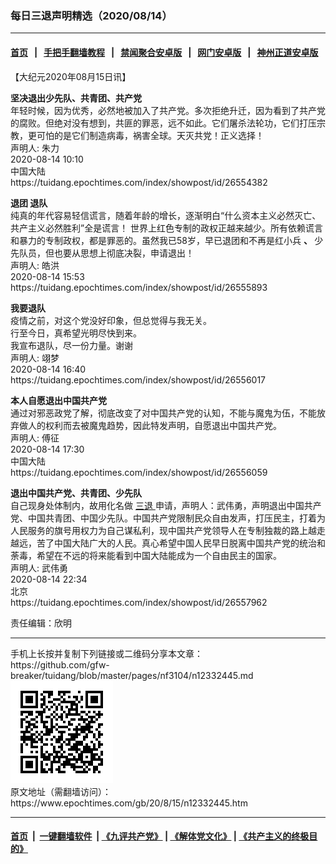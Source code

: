 ### 每日三退声明精选（2020/08/14）
------------------------

#### [首页](https://github.com/gfw-breaker/banned-news1/blob/master/README.md) &nbsp;&nbsp;|&nbsp;&nbsp; [手把手翻墙教程](https://github.com/gfw-breaker/guides/wiki) &nbsp;&nbsp;|&nbsp;&nbsp; [禁闻聚合安卓版](https://github.com/gfw-breaker/bn-android) &nbsp;&nbsp;|&nbsp;&nbsp; [网门安卓版](https://github.com/oGate2/oGate) &nbsp;&nbsp;|&nbsp;&nbsp; [神州正道安卓版](https://github.com/SzzdOgate/update) 



<div class="post_content" id="artbody" itemprop="articleBody">
 <!-- article content begin -->
 <p>
  【大纪元2020年08月15日讯】
 </p>
 <p>
  <strong>
   坚决退出少先队、共青团、共产党
  </strong>
  <br/>
  年轻时候，因为优秀，必然地被加入了共产党。多次拒绝升迁，因为看到了共产党的腐败。但绝对没有想到，共匪的罪恶，远不如此。它们屠杀法轮功，它们打压宗教，更可怕的是它们制造病毒，祸害全球。天灭共党！正义选择！
  <br/>
  声明人: 朱力
  <br/>
  2020-08-14 10:10
  <br/>
  中国大陆
  <br/>
  https://tuidang.epochtimes.com/index/showpost/id/26554382
 </p>
 <p>
  <strong>
   退团 退队
  </strong>
  <br/>
  纯真的年代容易轻信谎言，随着年龄的增长，逐渐明白“什么资本主义必然灭亡、共产主义必然胜利”全是谎言！ 世界上红色专制的政权正越来越少。所有依赖谎言和暴力的专制政权，都是罪恶的。虽然我已58岁，早已退团和不再是红小兵
  <strong>
   、
  </strong>
  少先队员，但也要从思想上彻底决裂，申请退出！
  <br/>
  声明人: 皓洪
  <br/>
  2020-08-14 15:53
  <br/>
  https://tuidang.epochtimes.com/index/showpost/id/26555893
 </p>
 <p>
  <strong>
   我要退队
  </strong>
  <br/>
  疫情之前，对这个党没好印象，但总觉得与我无关。
  <br/>
  行至今日，真希望光明尽快到来。
  <br/>
  我宣布退队，尽一份力量。谢谢
  <br/>
  声明人: 翊梦
  <br/>
  2020-08-14 16:40
  <br/>
  https://tuidang.epochtimes.com/index/showpost/id/26556017
 </p>
 <p>
  <strong>
   本人自愿退出中国共产党
  </strong>
  <br/>
  通过对邪恶政党了解，彻底改变了对中国共产党的认知，不能与魔鬼为伍，不能放弃做人的权利而去被魔鬼趋势，因此特发声明，自愿退出中国共产党。
  <br/>
  声明人: 傅征
  <br/>
  2020-08-14 17:30
  <br/>
  中国大陆
  <br/>
  https://tuidang.epochtimes.com/index/showpost/id/26556059
 </p>
 <p>
  <strong>
   退出中国共产党、共青团、少先队
  </strong>
  <br/>
  自己现身处体制内，故用化名做
  <a href="https://www.epochtimes.com/gb/tag/%E4%B8%89%E9%80%80.html">
   三退
  </a>
  申请，声明人：武伟勇，声明退出中国共产党、中国共青团、中国少先队。中国共产党限制民众自由发声，打压民主，打着为人民服务的旗号用权力为自己谋私利，现中国共产党领导人在专制独裁的路上越走越远，苦了中国大陆广大的人民。真心希望中国人民早日脱离中国共产党的统治和荼毒，希望在不远的将来能看到中国大陆能成为一个自由民主的国家。
  <br/>
  声明人: 武伟勇
  <br/>
  2020-08-14 22:34
  <br/>
  北京
  <br/>
  https://tuidang.epochtimes.com/index/showpost/id/26557962
 </p>
 <p>
  责任编辑：欣明
 </p>
 <!-- article content end -->
 <div id="below_article_ad">
 </div>
</div>

<hr/>
手机上长按并复制下列链接或二维码分享本文章：<br/>
https://github.com/gfw-breaker/tuidang/blob/master/pages/nf3104/n12332445.md <br/>
<a href='https://github.com/gfw-breaker/tuidang/blob/master/pages/nf3104/n12332445.md'><img src='https://github.com/gfw-breaker/tuidang/blob/master/pages/nf3104/n12332445.md.png'/></a> <br/>
原文地址（需翻墙访问）：https://www.epochtimes.com/gb/20/8/15/n12332445.htm


------------------------
#### [首页](https://github.com/gfw-breaker/banned-news/blob/master/README.md) &nbsp;|&nbsp; [一键翻墙软件](https://github.com/gfw-breaker/nogfw/blob/master/README.md) &nbsp;| [《九评共产党》](https://github.com/gfw-breaker/9ping.md/blob/master/README.md#九评之一评共产党是什么) | [《解体党文化》](https://github.com/gfw-breaker/jtdwh.md/blob/master/README.md) | [《共产主义的终极目的》](https://github.com/gfw-breaker/gczydzjmd.md/blob/master/README.md)


<img src='http://gfw-breaker.win/tuidang/pages/nf3104/n12332445.md' width='0px' height='0px'/>